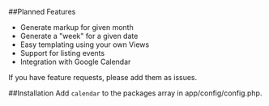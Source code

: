
##Planned Features
* Generate markup for given month
* Generate a "week" for a given date
* Easy templating using your own Views
* Support for listing events
* Integration with Google Calendar

If you have feature requests, please add them as issues.

##Installation
Add `calendar` to the packages array in app/config/config.php.